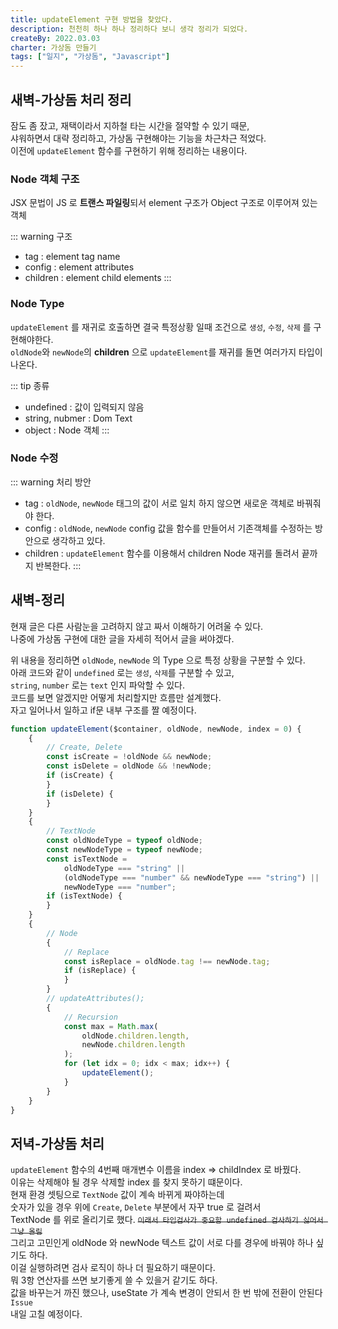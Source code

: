 ```yaml
---
title: updateElement 구현 방법을 찾았다.
description: 천천히 하나 하나 정리하다 보니 생각 정리가 되었다.
createBy: 2022.03.03
charter: 가상돔 만들기
tags: ["일지", "가상돔", "Javascript"]
---
```


## 새벽-가상돔 처리 정리

잠도 좀 잤고, 재택이라서 지하철 타는 시간을 절약할 수 있기 때문,  
샤워하면서 대략 정리하고, 가상돔 구현해야는 기능을 차근차근 적었다.  
이전에 `updateElement` 함수를 구현하기 위해 정리하는 내용이다.

### Node 객체 구조

JSX 문법이 JS 로 **트랜스 파일링**되서 element 구조가 Object 구조로 이루어져 있는 객체

::: warning 구조

-   tag : element tag name
-   config : element attributes
-   children : element child elements
    :::

### Node Type

`updateElement` 를 재귀로 호출하면 결국 특정상황 일때 조건으로 `생성`, `수정`, `삭제` 를 구현해야한다.  
`oldNode`와 `newNode`의 **children** 으로 `updateElement`를 재귀를 돌면 여러가지 타입이 나온다.

::: tip 종류

-   undefined : 값이 입력되지 않음
-   string, nubmer : Dom Text
-   object : Node 객체
    :::

### Node 수정

::: warning 처리 방안

-   tag : `oldNode`, `newNode` 태그의 값이 서로 일치 하지 않으면 새로운 객체로 바꿔줘야 한다.
-   config : `oldNode`, `newNode` config 값을 함수를 만들어서 기존객체를 수정하는 방안으로 생각하고 있다.
-   children : `updateElement` 함수를 이용해서 children Node 재귀를 돌려서 끝까지 반복한다.
    :::

## 새벽-정리

현재 글은 다른 사람눈을 고려하지 않고 짜서 이해하기 어려울 수 있다.  
나중에 가상돔 구현에 대한 글을 자세히 적어서 글을 써야겠다.

위 내용을 정리하면 `oldNode`, `newNode` 의 Type 으로 특정 상황을 구분할 수 있다.  
아래 코드와 같이 `undefined` 로는 `생성`, `삭제`를 구분할 수 있고,  
`string`, `number` 로는 `text` 인지 파악할 수 있다.  
코드를 보면 알겠지만 어떻게 처리할지만 흐름만 설계했다.  
자고 일어나서 일하고 if문 내부 구조를 짤 예정이다.

```js {2,12,23,24,30,31}
function updateElement($container, oldNode, newNode, index = 0) {
    {
        // Create, Delete
        const isCreate = !oldNode && newNode;
        const isDelete = oldNode && !newNode;
        if (isCreate) {
        }
        if (isDelete) {
        }
    }
    {
        // TextNode
        const oldNodeType = typeof oldNode;
        const newNodeType = typeof newNode;
        const isTextNode =
            oldNodeType === "string" ||
            (oldNodeType === "number" && newNodeType === "string") ||
            newNodeType === "number";
        if (isTextNode) {
        }
    }
    {
        // Node
        {
            // Replace
            const isReplace = oldNode.tag !== newNode.tag;
            if (isReplace) {
            }
        }
        // updateAttributes();
        {
            // Recursion
            const max = Math.max(
                oldNode.children.length,
                newNode.children.length
            );
            for (let idx = 0; idx < max; idx++) {
                updateElement();
            }
        }
    }
}
```

## 저녁-가상돔 처리

`updateElement` 함수의 4번째 매개변수 이름을 index => childIndex 로 바꿨다.  
이유는 삭제해야 될 경우 삭제할 index 를 찾지 못하기 떄문이다.  
현재 환경 셋팅으로 `TextNode` 값이 계속 바뀌게 짜야하는데  
숫자가 있을 경우 위에 `Create`, `Delete` 부분에서 자꾸 true 로 걸려서  
TextNode 를 위로 올리기로 했다. ~~`이래서 타입검사가 중요함 undefined 검사하기 싫어서 그냥 올림`~~  
그리고 고민인게 oldNode 와 newNode 텍스트 값이 서로 다를 경우에 바꿔야 하나 싶기도 하다.  
이걸 실행하려면 검사 로직이 하나 더 필요하기 때문이다.  
뭐 3항 연산자를 쓰면 보기좋게 쓸 수 있을거 같기도 하다.  
값을 바꾸는거 까진 했으나, useState 가 계속 변경이 안되서 한 번 밖에 전환이 안된다 `Issue`  
내일 고칠 예정이다.
